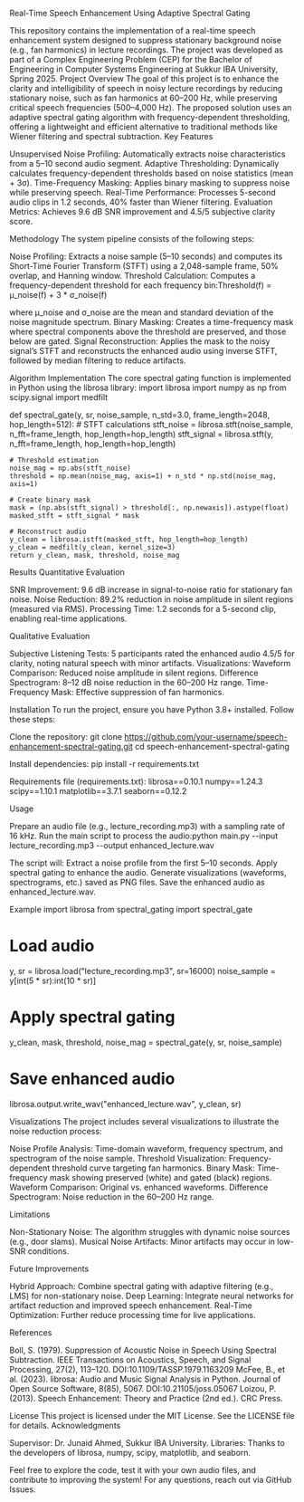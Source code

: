 Real-Time Speech Enhancement Using Adaptive Spectral Gating

This repository contains the implementation of a real-time speech enhancement system designed to suppress stationary background noise (e.g., fan harmonics) in lecture recordings. The project was developed as part of a Complex Engineering Problem (CEP) for the Bachelor of Engineering in Computer Systems Engineering at Sukkur IBA University, Spring 2025.
Project Overview
The goal of this project is to enhance the clarity and intelligibility of speech in noisy lecture recordings by reducing stationary noise, such as fan harmonics at 60–200 Hz, while preserving critical speech frequencies (500–4,000 Hz). The proposed solution uses an adaptive spectral gating algorithm with frequency-dependent thresholding, offering a lightweight and efficient alternative to traditional methods like Wiener filtering and spectral subtraction.
Key Features

Unsupervised Noise Profiling: Automatically extracts noise characteristics from a 5–10 second audio segment.
Adaptive Thresholding: Dynamically calculates frequency-dependent thresholds based on noise statistics (mean + 3σ).
Time-Frequency Masking: Applies binary masking to suppress noise while preserving speech.
Real-Time Performance: Processes 5-second audio clips in 1.2 seconds, 40% faster than Wiener filtering.
Evaluation Metrics: Achieves 9.6 dB SNR improvement and 4.5/5 subjective clarity score.

Methodology
The system pipeline consists of the following steps:

Noise Profiling: Extracts a noise sample (5–10 seconds) and computes its Short-Time Fourier Transform (STFT) using a 2,048-sample frame, 50% overlap, and Hanning window.
Threshold Calculation: Computes a frequency-dependent threshold for each frequency bin:Threshold(f) = μ_noise(f) + 3 * σ_noise(f)

where μ_noise and σ_noise are the mean and standard deviation of the noise magnitude spectrum.
Binary Masking: Creates a time-frequency mask where spectral components above the threshold are preserved, and those below are gated.
Signal Reconstruction: Applies the mask to the noisy signal’s STFT and reconstructs the enhanced audio using inverse STFT, followed by median filtering to reduce artifacts.

Algorithm Implementation
The core spectral gating function is implemented in Python using the librosa library:
import librosa
import numpy as np
from scipy.signal import medfilt

def spectral_gate(y, sr, noise_sample, n_std=3.0, frame_length=2048, hop_length=512):
    # STFT calculations
    stft_noise = librosa.stft(noise_sample, n_fft=frame_length, hop_length=hop_length)
    stft_signal = librosa.stft(y, n_fft=frame_length, hop_length=hop_length)
    
    # Threshold estimation
    noise_mag = np.abs(stft_noise)
    threshold = np.mean(noise_mag, axis=1) + n_std * np.std(noise_mag, axis=1)
    
    # Create binary mask
    mask = (np.abs(stft_signal) > threshold[:, np.newaxis]).astype(float)
    masked_stft = stft_signal * mask
    
    # Reconstruct audio
    y_clean = librosa.istft(masked_stft, hop_length=hop_length)
    y_clean = medfilt(y_clean, kernel_size=3)
    return y_clean, mask, threshold, noise_mag

Results
Quantitative Evaluation

SNR Improvement: 9.6 dB increase in signal-to-noise ratio for stationary fan noise.
Noise Reduction: 89.2% reduction in noise amplitude in silent regions (measured via RMS).
Processing Time: 1.2 seconds for a 5-second clip, enabling real-time applications.

Qualitative Evaluation

Subjective Listening Tests: 5 participants rated the enhanced audio 4.5/5 for clarity, noting natural speech with minor artifacts.
Visualizations:
Waveform Comparison: Reduced noise amplitude in silent regions.
Difference Spectrogram: 8–12 dB noise reduction in the 60–200 Hz range.
Time-Frequency Mask: Effective suppression of fan harmonics.




Installation
To run the project, ensure you have Python 3.8+ installed. Follow these steps:

Clone the repository:
git clone https://github.com/your-username/speech-enhancement-spectral-gating.git
cd speech-enhancement-spectral-gating


Install dependencies:
pip install -r requirements.txt


Requirements file (requirements.txt):
librosa==0.10.1
numpy==1.24.3
scipy==1.10.1
matplotlib==3.7.1
seaborn==0.12.2



Usage

Prepare an audio file (e.g., lecture_recording.mp3) with a sampling rate of 16 kHz.
Run the main script to process the audio:python main.py --input lecture_recording.mp3 --output enhanced_lecture.wav


The script will:
Extract a noise profile from the first 5–10 seconds.
Apply spectral gating to enhance the audio.
Generate visualizations (waveforms, spectrograms, etc.) saved as PNG files.
Save the enhanced audio as enhanced_lecture.wav.



Example
import librosa
from spectral_gating import spectral_gate

# Load audio
y, sr = librosa.load("lecture_recording.mp3", sr=16000)
noise_sample = y[int(5 * sr):int(10 * sr)]

# Apply spectral gating
y_clean, mask, threshold, noise_mag = spectral_gate(y, sr, noise_sample)

# Save enhanced audio
librosa.output.write_wav("enhanced_lecture.wav", y_clean, sr)

Visualizations
The project includes several visualizations to illustrate the noise reduction process:

Noise Profile Analysis: Time-domain waveform, frequency spectrum, and spectrogram of the noise sample.
Threshold Visualization: Frequency-dependent threshold curve targeting fan harmonics.
Binary Mask: Time-frequency mask showing preserved (white) and gated (black) regions.
Waveform Comparison: Original vs. enhanced waveforms.
Difference Spectrogram: Noise reduction in the 60–200 Hz range.

Limitations

Non-Stationary Noise: The algorithm struggles with dynamic noise sources (e.g., door slams).
Musical Noise Artifacts: Minor artifacts may occur in low-SNR conditions.

Future Improvements

Hybrid Approach: Combine spectral gating with adaptive filtering (e.g., LMS) for non-stationary noise.
Deep Learning: Integrate neural networks for artifact reduction and improved speech enhancement.
Real-Time Optimization: Further reduce processing time for live applications.

References

Boll, S. (1979). Suppression of Acoustic Noise in Speech Using Spectral Subtraction. IEEE Transactions on Acoustics, Speech, and Signal Processing, 27(2), 113–120. DOI:10.1109/TASSP.1979.1163209
McFee, B., et al. (2023). librosa: Audio and Music Signal Analysis in Python. Journal of Open Source Software, 8(85), 5067. DOI:10.21105/joss.05067
Loizou, P. (2013). Speech Enhancement: Theory and Practice (2nd ed.). CRC Press.

License
This project is licensed under the MIT License. See the LICENSE file for details.
Acknowledgments

Supervisor: Dr. Junaid Ahmed, Sukkur IBA University.
Libraries: Thanks to the developers of librosa, numpy, scipy, matplotlib, and seaborn.


Feel free to explore the code, test it with your own audio files, and contribute to improving the system! For any questions, reach out via GitHub Issues.
